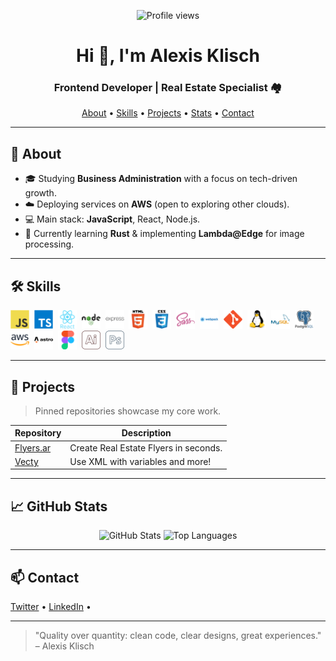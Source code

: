 <!--
  README para Alexis Klisch
  Frontend Developer con especialización en Real Estate
  Minimalista, limpio y con elementos dinámicos
-->

<p align="center">
  <img src="https://komarev.com/ghpvc/?username=alexisklisch&label=Profile%20views&color=0e75b6&style=flat" alt="Profile views" />
</p>

<h1 align="center">Hi 👋, I'm <strong>Alexis Klisch</strong></h1>
<h3 align="center">Frontend Developer | Real Estate Specialist 🏘️</h3>

<p align="center">
  <a href="#about">About</a> •
  <a href="#skills">Skills</a> •
  <a href="#projects">Projects</a> •
  <a href="#stats">Stats</a> •
  <a href="#contact">Contact</a>
</p>

---

## 📖 About

- 🎓 Studying **Business Administration** with a focus on tech-driven growth.
- ☁️ Deploying services on **AWS** (open to exploring other clouds).
- 💻 Main stack: **JavaScript**, React, Node.js.
- 🎯 Currently learning **Rust** & implementing **Lambda@Edge** for image processing.

---

## 🛠️ Skills

<p align="left">
  <img src="https://raw.githubusercontent.com/devicons/devicon/master/icons/javascript/javascript-original.svg" alt="JavaScript" width="30"/>&nbsp;
  <img src="https://raw.githubusercontent.com/devicons/devicon/master/icons/typescript/typescript-original.svg" alt="TypeScript" width="30"/>&nbsp;
  <img src="https://raw.githubusercontent.com/devicons/devicon/master/icons/react/react-original-wordmark.svg" alt="React" width="30"/>&nbsp;
  <img src="https://raw.githubusercontent.com/devicons/devicon/master/icons/nodejs/nodejs-original-wordmark.svg" alt="Node.js" width="30"/>&nbsp;
  <img src="https://raw.githubusercontent.com/devicons/devicon/master/icons/express/express-original-wordmark.svg" alt="Express" width="30"/>&nbsp;
  <img src="https://raw.githubusercontent.com/devicons/devicon/master/icons/html5/html5-original-wordmark.svg" alt="HTML5" width="30"/>&nbsp;
  <img src="https://raw.githubusercontent.com/devicons/devicon/master/icons/css3/css3-original-wordmark.svg" alt="CSS3" width="30"/>&nbsp;
  <img src="https://raw.githubusercontent.com/devicons/devicon/master/icons/sass/sass-original.svg" alt="Sass" width="30"/>&nbsp;
  <img src="https://raw.githubusercontent.com/devicons/devicon/master/icons/webpack/webpack-original-wordmark.svg" alt="Webpack" width="30"/>&nbsp;
  <img src="https://raw.githubusercontent.com/devicons/devicon/master/icons/git/git-original.svg" alt="Git" width="30"/>&nbsp;
  <img src="https://raw.githubusercontent.com/devicons/devicon/master/icons/linux/linux-original.svg" alt="Linux" width="30"/>&nbsp;
  <img src="https://raw.githubusercontent.com/devicons/devicon/master/icons/mysql/mysql-original-wordmark.svg" alt="MySQL" width="30"/>&nbsp;
  <img src="https://raw.githubusercontent.com/devicons/devicon/master/icons/postgresql/postgresql-original-wordmark.svg" alt="PostgreSQL" width="30"/>&nbsp;
  <img src="https://raw.githubusercontent.com/devicons/devicon/master/icons/amazonwebservices/amazonwebservices-original-wordmark.svg" alt="AWS" width="30"/>&nbsp;
  <img src="https://raw.githubusercontent.com/devicons/devicon/master/icons/astro/astro-original-wordmark.svg" alt="Astro" width="30"/>&nbsp;
  <img src="https://raw.githubusercontent.com/devicons/devicon/master/icons/figma/figma-original.svg" alt="Figma" width="30"/>&nbsp;
  <img src="https://raw.githubusercontent.com/devicons/devicon/master/icons/illustrator/illustrator-line.svg" alt="Illustrator" width="30"/>&nbsp;
  <img src="https://raw.githubusercontent.com/devicons/devicon/master/icons/photoshop/photoshop-line.svg" alt="Photoshop" width="30"/>&nbsp;
</p>

---

## 🚀 Projects

> Pinned repositories showcase my core work.

| Repository | Description |
| --- | --- |
| [Flyers.ar](https://flyers.ar) | Create Real Estate Flyers in seconds. |
| [Vecty](https://github.com/alexisklisch/vecty) | Use XML with variables and more! |

---

## 📈 GitHub Stats

<p align="center">
  <img src="https://github-readme-stats.vercel.app/api?username=alexisklisch&show_icons=true&theme=vision-friendly-dark&hide_border=true" alt="GitHub Stats" />
  <img src="https://github-readme-stats.vercel.app/api/top-langs/?username=alexisklisch&layout=compact&theme=vision-friendly-dark&hide_border=true" alt="Top Languages" />
</p>

---

## 📫 Contact

<p align="left">
  <a href="https://twitter.com/alexisklisch" target="blank">Twitter</a> •
  <a href="https://linkedin.com/in/alexisklisch" target="blank">LinkedIn</a> •
</p>

---

> "Quality over quantity: clean code, clear designs, great experiences."  
> – Alexis Klisch

